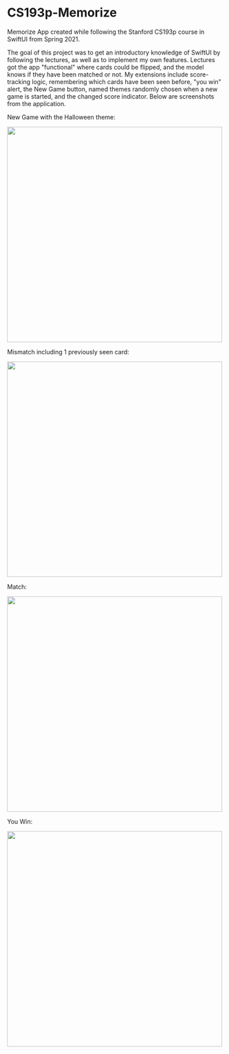 # CS193p-Memorize
Memorize App created while following the Stanford CS193p course in SwiftUI from Spring 2021.

The goal of this project was to get an introductory knowledge of SwiftUI by following the lectures, as well as to implement my own features. Lectures got the app "functional" where cards could be flipped, and the model knows if they have been matched or not. My extensions include score-tracking logic, remembering which cards have been seen before, "you win" alert, the New Game button, named themes randomly chosen when a new game is started, and the changed score indicator. Below are screenshots from the application.

New Game with the Halloween theme:

<img src="https://user-images.githubusercontent.com/25374683/197244913-b18b18cd-044a-4e6f-a761-aec238fcd026.png" height="500"/>

Mismatch including 1 previously seen card:

<img src="https://user-images.githubusercontent.com/25374683/197244919-72574e3a-5c81-4ca0-a2ac-3ce873dd100a.png" height="500"/>

Match:

<img src="https://user-images.githubusercontent.com/25374683/197244920-4b2fc509-8d13-45c3-9f40-a6f8ad952ad2.png" height="500"/>

You Win:

<img src="https://user-images.githubusercontent.com/25374683/197244922-bd20a1f0-5a02-4688-8d62-a14ae21a854f.png" height="500"/>
